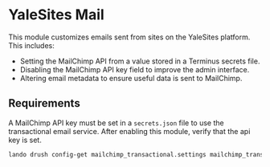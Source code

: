 # YaleSites Mail

This module customizes emails sent from sites on the YaleSites platform. This includes:

* Setting the MailChimp API from a value stored in a Terminus secrets file.
* Disabling the MailChimp API key field to improve the admin interface.
* Altering email metadata to ensure useful data is sent to MailChimp.

## Requirements

A MailChimp API key must be set in a `secrets.json` file to use the transactional email service. After enabling this module, verify that the api key is set.

```bash
lando drush config-get mailchimp_transactional.settings mailchimp_transactional_api_key --include-overridden
```
